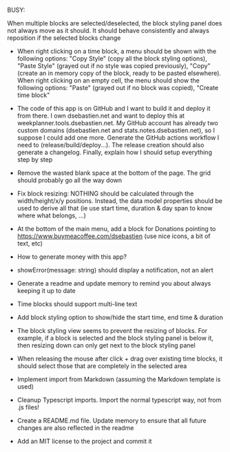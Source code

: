 BUSY:




When multiple blocks are selected/deselected, the block styling panel does not always move as it should. It should behave consistently and always reposition if the selected blocks change

- When right clicking on a time block, a menu should be shown with the following options: "Copy Style" (copy all the block styling options), "Paste Style" (grayed out if no style was copied previously), "Copy" (create an in memory copy of the block, ready to be pasted elsewhere). When right clicking on an empty cell, the menu should show the following options: "Paste" (grayed out if no block was copied), "Create time block"
- The code of this app is on GitHub and I want to build it and deploy it from there. I own dsebastien.net and want to deploy this at weekplanner.tools.dsebastien.net. My GitHub account has already two custom domains (dsebastien.net and stats.notes.dsebastien.net), so I suppose I could add one more. Generate the GitHub actions workflow I need to (release/build/deploy...). The release creation should also generate a changelog. Finally, explain how I should setup everything step by step
- Remove the wasted blank space at the bottom of the page. The grid should probably go all the way down
- Fix block resizing: NOTHING should be calculated through the width/height/x/y positions. Instead, the data model properties should be used to derive all that (ie use start time, duration & day span to know where what belongs, ...)
- At the bottom of the main menu, add a block for Donations pointing to https://www.buymeacoffee.com/dsebastien (use nice icons, a bit of text, etc)
- How to generate money with this app?
- showError(message: string) should display a notification, not an alert
- Generate a readme and update memory to remind you about always keeping it up to date
- Time blocks should support multi-line text
- Add block styling option to show/hide the start time, end time & duration
- The block styling view seems to prevent the resizing of blocks. For example, if a block is selected and the block styling panel is below it, then resizing down can only get next to the block styling panel
- When releasing the mouse after click + drag over existing time blocks, it should select those that are completely in the selected area

- Implement import from Markdown (assuming the Markdown template is used)
- Cleanup Typescript imports. Import the normal typescript way, not from .js files!
- Create a README.md file. Update memory to ensure that all future changes are also reflected in the readme
- Add an MIT license to the project and commit it